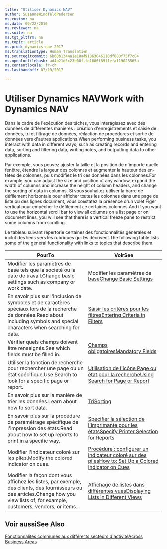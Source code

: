 ```yaml
---
title: "Utiliser Dynamics NAV"
author: SusanneWindfeldPedersen
ms.custom: na
ms.date: 09/22/2016
ms.reviewer: na
ms.suite: na
ms.tgt_pltfrm: na
ms.topic: article
ms.prod: dynamics-nav-2017
ms.translationtype: Human Translation
ms.sourcegitcommit: 6b60b1344a1e18ad91863046110df880f75f7c04
ms.openlocfilehash: ad4b21d5c23b00f1fe1606f89f1efaf19028565a
ms.contentlocale: fr-ch
ms.lasthandoff: 07/19/2017

---
```

    
# <a name="work-with-dynamics-nav"></a><span data-ttu-id="65a1a-102">Utiliser Dynamics NAV</span><span class="sxs-lookup"><span data-stu-id="65a1a-102">Work with Dynamics NAV</span></span>
<span data-ttu-id="65a1a-103">Dans le cadre de l'exécution des tâches, vous interagissez avec des données de différentes manières : création d'enregistrements et saisie de données, tri et filtrage de données, rédaction de procédures et sortie de données vers d'autres applications.</span><span class="sxs-lookup"><span data-stu-id="65a1a-103">When performing business tasks, you interact with data in different ways, such as creating records and entering data, sorting and filtering data, writing notes, and outputting data to other applications.</span></span>

<span data-ttu-id="65a1a-104">Par exemple, vous pouvez ajuster la taille et la position de n'importe quelle fenêtre, étendre la largeur des colonnes et augmenter la hauteur des en-têtes de colonnes, puis modifiez le tri des données dans les colonnes.</span><span class="sxs-lookup"><span data-stu-id="65a1a-104">For example, you can adjust the size and position of any window, expand the width of columns and increase the height of column headers, and change the sorting of data in columns.</span></span> <span data-ttu-id="65a1a-105">Si vous souhaitez utiliser la barre de défilement horizontale pour afficher toutes les colonnes dans une page de liste ou des lignes document, vous constatez la présence d'un volet Figer vertical pour empêcher le défilement de certaines colonnes.</span><span class="sxs-lookup"><span data-stu-id="65a1a-105">And if you want to use the horizontal scroll bar to view all columns on a list page or on document lines, you will see that there is a vertical freeze pane to restrict some columns from scrolling.</span></span>

<span data-ttu-id="65a1a-106">Le tableau suivant répertorie certaines des fonctionnalités générales et inclut des liens vers les rubriques qui les décrivent.</span><span class="sxs-lookup"><span data-stu-id="65a1a-106">The following table lists some of the general functionality with links to topics that describe them.</span></span>

|<span data-ttu-id="65a1a-107">Pour</span><span class="sxs-lookup"><span data-stu-id="65a1a-107">To</span></span> |<span data-ttu-id="65a1a-108">Voir</span><span class="sxs-lookup"><span data-stu-id="65a1a-108">See</span></span> |
|---|----|
|<span data-ttu-id="65a1a-109">Modifier les paramètres de base tels que la société ou la date de travail.</span><span class="sxs-lookup"><span data-stu-id="65a1a-109">Change basic settings such as company or work date.</span></span>|[<span data-ttu-id="65a1a-110">Modifier les paramètres de base</span><span class="sxs-lookup"><span data-stu-id="65a1a-110">Change Basic Settings</span></span>](ui-change-basic-settings.md)|
|<span data-ttu-id="65a1a-111">En savoir plus sur l'inclusion de symboles et de caractères spéciaux lors de la recherche de données.</span><span class="sxs-lookup"><span data-stu-id="65a1a-111">Read about including symbols and special characters when searching for data.</span></span>|[<span data-ttu-id="65a1a-112">Saisir les critères pour les filtres</span><span class="sxs-lookup"><span data-stu-id="65a1a-112">Entering Criteria in Filters</span></span>](ui-enter-criteria-filters.md)|
|<span data-ttu-id="65a1a-113">Vérifier quels champs doivent être renseignés.</span><span class="sxs-lookup"><span data-stu-id="65a1a-113">See which fields must be filled in.</span></span>|[<span data-ttu-id="65a1a-114">Champs obligatoires</span><span class="sxs-lookup"><span data-stu-id="65a1a-114">Mandatory Fields</span></span>](ui-mandatory-fields.md)|
|<span data-ttu-id="65a1a-115">Utiliser la fonction de recherche pour rechercher une page ou un état spécifique.</span><span class="sxs-lookup"><span data-stu-id="65a1a-115">Use Search to look for a specific page or report.</span></span>|[<span data-ttu-id="65a1a-116">Utilisation de l'icône Page ou état pour la recherche</span><span class="sxs-lookup"><span data-stu-id="65a1a-116">Using Search for Page or Report</span></span>](ui-search.md)|
|<span data-ttu-id="65a1a-117">En savoir plus sur la manière de trier les données.</span><span class="sxs-lookup"><span data-stu-id="65a1a-117">Learn about how to sort data.</span></span>|[<span data-ttu-id="65a1a-118">Tri</span><span class="sxs-lookup"><span data-stu-id="65a1a-118">Sorting</span></span>](ui-sorting.md)|
|<span data-ttu-id="65a1a-119">En savoir plus sur la procédure de paramétrage spécifique de l'impression des états.</span><span class="sxs-lookup"><span data-stu-id="65a1a-119">Read about how to set up reports to print in a specific way.</span></span>|[<span data-ttu-id="65a1a-120">Spécifier la sélection de l'imprimante pour les états</span><span class="sxs-lookup"><span data-stu-id="65a1a-120">Specify Printer Selection for Reports</span></span>](ui-specify-printer-selection-reports.md)|
|<span data-ttu-id="65a1a-121">Modifier l'indicateur coloré sur les piles.</span><span class="sxs-lookup"><span data-stu-id="65a1a-121">Modify the colored indicator on cues.</span></span>|[<span data-ttu-id="65a1a-122">Procédure : configurer un indicateur coloré sur des piles</span><span class="sxs-lookup"><span data-stu-id="65a1a-122">How to: Set Up a Colored Indicator on Cues</span></span>](ui-how-setup-colored-indicator-cues.md)|
|<span data-ttu-id="65a1a-123">Modifier la façon dont vous affichez les listes, par exemple, des clients, des fournisseurs ou des articles.</span><span class="sxs-lookup"><span data-stu-id="65a1a-123">Change how you view lists of, for example, customers, vendors, or items.</span></span>|[<span data-ttu-id="65a1a-124">Affichage de listes dans différentes vues</span><span class="sxs-lookup"><span data-stu-id="65a1a-124">Displaying Lists in Different Views</span></span>](across-display-lists-different-views.md)|

## <a name="see-also"></a><span data-ttu-id="65a1a-125">Voir aussi</span><span class="sxs-lookup"><span data-stu-id="65a1a-125">See Also</span></span>
[<span data-ttu-id="65a1a-126">Fonctionnalités communes aux différents secteurs d'activité</span><span class="sxs-lookup"><span data-stu-id="65a1a-126">Across Business Areas</span></span>](ui-across-business-areas.md)

